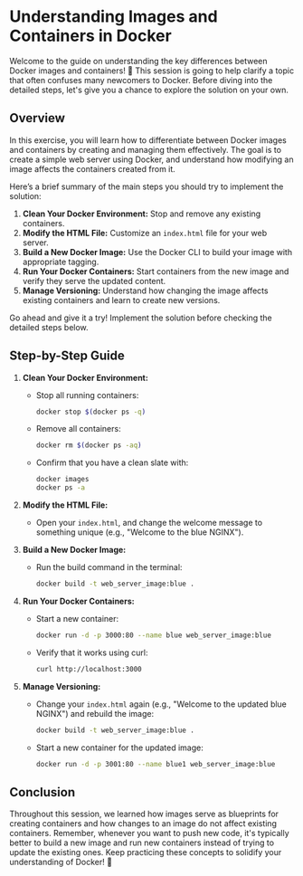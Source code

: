 # Understanding Images and Containers in Docker

Welcome to the guide on understanding the key differences between Docker images and containers! 🐳 This session is going to help clarify a topic that often confuses many newcomers to Docker. Before diving into the detailed steps, let's give you a chance to explore the solution on your own.

## Overview

In this exercise, you will learn how to differentiate between Docker images and containers by creating and managing them effectively. The goal is to create a simple web server using Docker, and understand how modifying an image affects the containers created from it.

Here’s a brief summary of the main steps you should try to implement the solution:

1. **Clean Your Docker Environment:** Stop and remove any existing containers.
2. **Modify the HTML File:** Customize an `index.html` file for your web server.
3. **Build a New Docker Image:** Use the Docker CLI to build your image with appropriate tagging.
4. **Run Your Docker Containers:** Start containers from the new image and verify they serve the updated content.
5. **Manage Versioning:** Understand how changing the image affects existing containers and learn to create new versions.

Go ahead and give it a try! Implement the solution before checking the detailed steps below.

## Step-by-Step Guide

1. **Clean Your Docker Environment:**

   - Stop all running containers:
     ```bash
     docker stop $(docker ps -q)
     ```
   - Remove all containers:
     ```bash
     docker rm $(docker ps -aq)
     ```
   - Confirm that you have a clean slate with:
     ```bash
     docker images
     docker ps -a
     ```

2. **Modify the HTML File:**

   - Open your `index.html`, and change the welcome message to something unique (e.g., "Welcome to the blue NGINX").

3. **Build a New Docker Image:**

   - Run the build command in the terminal:
     ```bash
     docker build -t web_server_image:blue .
     ```

4. **Run Your Docker Containers:**

   - Start a new container:
     ```bash
     docker run -d -p 3000:80 --name blue web_server_image:blue
     ```
   - Verify that it works using curl:
     ```bash
     curl http://localhost:3000
     ```

5. **Manage Versioning:**
   - Change your `index.html` again (e.g., "Welcome to the updated blue NGINX") and rebuild the image:
     ```bash
     docker build -t web_server_image:blue .
     ```
   - Start a new container for the updated image:
     ```bash
     docker run -d -p 3001:80 --name blue1 web_server_image:blue
     ```

## Conclusion

Throughout this session, we learned how images serve as blueprints for creating containers and how changes to an image do not affect existing containers. Remember, whenever you want to push new code, it's typically better to build a new image and run new containers instead of trying to update the existing ones. Keep practicing these concepts to solidify your understanding of Docker! 🚀
